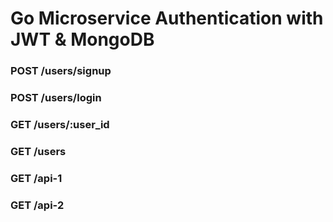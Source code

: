 # Go Microservice Authentication with JWT & MongoDB

### POST   /users/signup
### POST   /users/login
### GET    /users/:user_id
### GET    /users
### GET    /api-1
### GET    /api-2